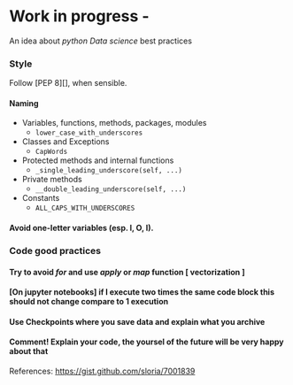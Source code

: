 # Work in progress - 

An idea about *python Data science* best practices

### Style
Follow [PEP 8][], when sensible.

#### Naming

- Variables, functions, methods, packages, modules
    - `lower_case_with_underscores`
- Classes and Exceptions
    - `CapWords`
- Protected methods and internal functions
    - `_single_leading_underscore(self, ...)`
- Private methods
    - `__double_leading_underscore(self, ...)`
- Constants
    - `ALL_CAPS_WITH_UNDERSCORES`
   
#### Avoid one-letter variables (esp. l, O, I).

### Code good practices
#### Try to avoid *for* and use *apply* or *map* function [ vectorization ]
#### [On jupyter notebooks] if I execute two times the same code block this should not change compare to 1 execution
#### Use Checkpoints where you save data and explain what you archive
#### Comment! Explain your code, the yoursel of the future will be very happy about that

References:
https://gist.github.com/sloria/7001839
